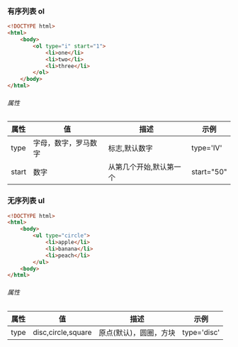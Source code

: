 ### 有序列表 ol
```html
<!DOCTYPE html>
<html>
    <body>
        <ol type="i" start="1">
            <li>one</li>
            <li>two</li>
            <li>three</li>
        </ol>
    </body>
</html>
```
######  属性
| 属性  | 值                   | 描述                    | 示例       |
| ----- | -------------------- | ----------------------- | ---------- |
| type  | 字母，数字，罗马数字 | 标志,默认数字           | type='IV'  |
| start | 数字                 | 从第几个开始,默认第一个 | start="50" |


### 无序列表 ul
```html
<!DOCTYPE html>
<html>
    <body>
        <ul type="circle">
            <li>apple</li>
            <li>banana</li>
            <li>peach</li>
        </ul>
    <body>
</html>
```
###### 属性
| 属性 | 值                 | 描述                   | 示例        |
| ---- | ------------------ | ---------------------- | ----------- |
| type | disc,circle,square | 原点(默认)，圆圈，方块 | type='disc' |
